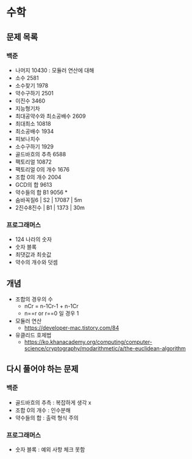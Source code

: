 # 수학

## 문제 목록

### 백준

- 나머지 10430 : 모듈러 연산에 대해
- 소수 2581
- 소수찾기 1978
- 약수구하기 2501
- 이진수 3460
- 지능형기차
- 최대공약수와 최소공배수 2609
- 최대최소 10818
- 최소공배수 1934
- 피보나치수
- 소수구하기 1929
- 골드바흐의 추측 6588
- 팩토리얼 10872
- 팩토리얼 0의 개수 1676
- 조합 0의 개수 2004
- GCD의 합 9613
- 약수들의 합 B1 9056 *
- 숨바꼭질6 | S2 | 17087 | 5m
- 2진수8진수 | B1 | 1373 | 30m

### 프로그래머스

- 124 나라의 숫자
- 숫자 블록
- 최댓값과 최솟값
- 약수의 개수와 덧셈

## 개념

- 조합의 경우의 수
    - nCr = n-1Cr-1 + n-1Cr
    - n==r or r==0 일 경우 1
- 모듈러 연산
    - https://developer-mac.tistory.com/84
- 유클리드 호제법
    - https://ko.khanacademy.org/computing/computer-science/cryptography/modarithmetic/a/the-euclidean-algorithm

## 다시 풀어야 하는 문제

### 백준

- 골드바흐의 추측 : 복잡하게 생각 x
- 조합 0의 개수 : 인수분해
- 약수들의 합 : 출력 형식 주의

### 프로그래머스

- 숫자 블록 : 예외 사항 체크 못함